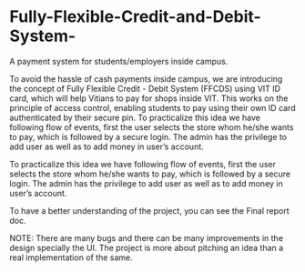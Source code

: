 # Fully-Flexible-Credit-and-Debit-System-
A payment system for students/employers inside campus.

To avoid the hassle of cash payments inside campus, we are introducing the concept of Fully Flexible Credit - Debit System (FFCDS) using VIT ID card, which will help Vitians to pay for shops inside VIT. This works on the principle of access control, enabling students to pay using their own ID card authenticated by their secure pin. To practicalize this idea we have following flow of events, first the user selects the store whom he/she wants to pay, which is followed by a secure login. The admin has the privilege to add user as well as to add money in user’s account.

To practicalize this idea we have following flow of events, first the user selects the store whom he/she wants to pay, which is followed by a secure login. The admin has the privilege to add user as well as to add money in user’s account.

To have a better understanding of the project, you can see the Final report doc.

NOTE: There are many bugs and there can be many improvements in the design specially the UI. The project is more about pitching an idea than a real implementation of the same.

